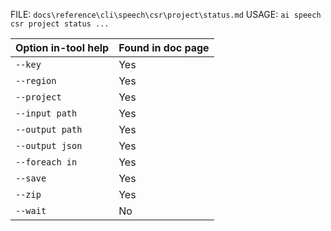﻿FILE: `docs\reference\cli\speech\csr\project\status.md`
USAGE: `ai speech csr project status ...`

| Option in-tool help | Found in doc page |
|---------------------|------------------|
| `--key` | Yes |
| `--region` | Yes |
| `--project` | Yes |
| `--input path` | Yes |
| `--output path` | Yes |
| `--output json` | Yes |
| `--foreach in` | Yes |
| `--save` | Yes |
| `--zip` | Yes |
| `--wait` | No |